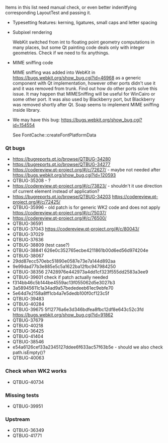 Items in this list need manual check, or even better indenitfying corresponding LayoutTest and passing it.

* Typesetting features: kerning, ligatures, small caps and letter spacing
* Subpixel rendering

    WebKit switched from int to floating point geometry computations in many places, but some Qt painting code deals only with integer geometries. Check if we need to fix anythings.

* MIME sniffing code

    MIME sniffing was added into WebKit in https://bugs.webkit.org/show_bug.cgi?id=46968 as a generic component with Qt implementation, however other ports didn't use it and it was removed from trunk. Find out how do other ports solve this issue. It may happen that MIMESniffing will be useful for WinCairo or some other port. It was also used by Blackberry port, but Blackberry was removed shortly after Qt. Soap seems to implement MIME sniffing inside library.

* We may have this bug: https://bugs.webkit.org/show_bug.cgi?id=154554

    See FontCache::createFontPlatformData

### Qt bugs
* https://bugreports.qt.io/browse/QTBUG-34280
* https://bugreports.qt.io/browse/QTBUG-34277
* https://codereview.qt-project.org/#/c/72627/ - maybe not needed after https://bugs.webkit.org/show_bug.cgi?id=120593
* QTBUG-35208 - ?
* https://codereview.qt-project.org/#/c/73823/ - shouldn't it use direction of current element instead of application?
* https://bugreports.qt.io/browse/QTBUG-34203 https://codereview.qt-project.org/#/c/72425/
* QTBUG-35996 - old patch is for generic WK2 code and does not apply https://codereview.qt-project.org/#/c/75037/
* https://codereview.qt-project.org/#/c/76500/
* QTBUG-36591
* QTBUG-37043 https://codereview.qt-project.org/#/c/80043/
* QTBUG-37029
* QTBUG-37636
* QTBUG-38809 (test case?)
* QTBUG-38841 626e0c352765ecbe4211861b00d6ed56d974204e
* QTBUG-38067
* 29dd87ecc570ebc51890e0587e73e7a144d892aa
* 9e99dad77b3e885e5c5a1622ba12fbc947984250
* QTBUG-38356 27428976e442973a4dd1cf323f555dd2583a3ee9
* QTBUG-39601 check if patch actually needed
* f314bb46c5b144be4559ac13f055062d5e3027b3
* 3a58945611c1a34ad9a57bededeeb61ec9ebfe70
* 5e64d7e2158a8ff1cb4a7e5dedb100f0cf123c5f
* QTBUG-39483
* QTBUG-40284
* QTBUG-39675 5f12776a6e3d346bdfea8fbc12df8e643c52c3fd https://bugs.webkit.org/show_bug.cgi?id=91862
* QTBUG-37679
* QTBUG-40218
* QTBUG-36425
* QTBUG-41404
* QTBUG-38546
* e54a6126cef33a2345127ddee6f633ac57f63b5e - should we also check path.isEmpty()?
* QTBUG-40063

### Check when WK2 works
* QTBUG-40734

### Missing tests
* QTBUG-39951

### Upstream
* QTBUG-36349 
* QTBUG-41771